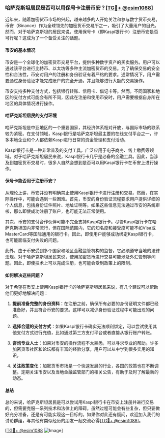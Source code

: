 ### 哈萨克斯坦居民是否可以用保号卡注册币安？[[TG💪+ @esim1088](https://t.me/s/esim1088)]

近年来，随着加密货币市场的兴起，越来越多的人开始关注和参与数字货币交易。币安（Binance）作为全球领先的加密货币交易所之一，吸引了大量用户的目光。然而，对于哈萨克斯坦的居民来说，使用保号卡（即Kaspi银行卡）注册币安是否可行呢？这成为了一个备受关注的话题。

#### 币安的基本情况

币安是一个全球化的加密货币交易平台，提供多种数字资产的买卖服务。用户可以通过该平台进行比特币、以太坊等多种主流加密货币的交易。为了确保交易的安全性和合法性，币安对用户的注册和身份验证有着严格的要求。通常情况下，用户需要通过身份验证才能完成账户的完全开通，并且能够进行大额的交易操作。

币安支持多种支付方式，包括银行转账、信用卡、借记卡等。然而，不同国家和地区的支付方式可能会有所不同，因此在注册和使用币安时，用户需要根据自身所在地区的具体情况进行操作。

#### 哈萨克斯坦居民的支付环境

哈萨克斯坦是中亚地区的一个重要国家，其经济体系相对开放，与国际市场的联系较为紧密。在支付领域，Kaspi银行是哈萨克斯坦最主要的在线支付平台之一，许多本地企业和个人都依赖Kaspi进行日常的资金管理和支付活动。

Kaspi银行卡是一种非常普及的支付工具，广泛应用于电子商务、线上缴费等领域。对于哈萨克斯坦居民来说，Kaspi银行卡几乎是必备的金融工具。因此，当涉及到加密货币交易时，很多人自然会想到是否可以用Kaspi银行卡在币安上进行操作。

#### 保号卡能否用于注册币安？

从理论上讲，币安并没有明确禁止使用Kaspi银行卡进行注册和交易。然而，在实际操作中，可能会遇到一些困难。首先，币安的身份验证流程要求用户提供详细的个人信息，包括身份证件照片、地址证明等。如果这些信息无法通过币安的系统审核，那么即使成功注册了账户，也可能无法正常使用。

其次，币安的支付合作伙伴可能不完全支持Kaspi银行卡。尽管Kaspi银行卡在哈萨克斯坦国内非常流行，但在国际范围内，它的知名度和接受度可能不如Visa或MasterCard等国际通用的银行卡。因此，即使用户能够成功绑定Kaspi银行卡，也可能面临支付失败的问题。

此外，由于币安受到多个国家和地区金融监管机构的监督，它必须遵守当地的法律法规。对于哈萨克斯坦居民来说，使用加密货币进行交易可能涉及外汇管制等问题。因此，即使技术上可以完成注册，也可能会受到政策上的限制。

#### 如何解决这些问题？

对于希望在币安上使用Kaspi银行卡的哈萨克斯坦居民来说，有几个建议可以帮助他们更好地解决问题：

1. **提前准备完整的身份资料**：在注册之前，确保所有必要的身份证明文件都已经准备好，并且符合币安的要求。这样可以减少身份验证过程中可能出现的问题。

2. **选择合适的支付方式**：如果Kaspi银行卡确实无法顺利绑定，可以尝试使用其他支付方式进行充值，比如通过第三方支付平台或者直接从银行账户转账。

3. **咨询专业人士**：如果对币安的操作流程不太熟悉，可以寻求专业的帮助。许多加密货币社区和论坛都有丰富的经验分享，用户可以从中学到很多实用的知识。

4. **关注政策变化**：加密货币市场是一个快速发展的行业，各国的政策也在不断调整。定期关注币安以及当地金融监管部门的相关公告，有助于及时了解最新的动态。

#### 总结

总的来说，哈萨克斯坦居民是可以尝试用Kaspi银行卡在币安上注册并进行交易的，但需要克服一系列技术和法律上的障碍。虽然过程可能会有些复杂，但只要做好充分准备，还是有可能实现这一目标的。如果你对此还有疑问，欢迎加入我们的讨论群组，与其他有类似经历的朋友一起交流心得[[TG💪+ @esim1088](https://t.me/s/esim1088)]。

[[TG💪+ @esim1088](https://t.me/s/esim1088) ![Image](https://i.postimg.cc/4NQfJmqS/Snipaste-2025-05-13-00-14-12.png)]